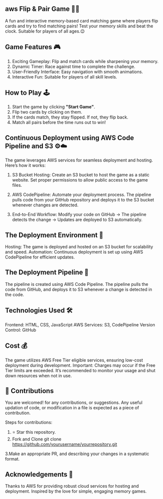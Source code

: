 ## aws Flip & Pair Game 🎴🚀
  A fun and interactive memory-based card matching game where players flip cards and try to find matching pairs! Test your memory skills and beat the clock. Suitable for players of all ages.😉

## Game Features 🎮
1. Exciting Gameplay: Flip and match cards while sharpening your memory.
2. Dynamic Timer: Race against time to complete the challenge.
3. User-Friendly Interface: Easy navigation with smooth animations.
4. Interactive Fun: Suitable for players of all skill levels.

## How to Play 🕹️
1. Start the game by clicking **"Start Game"**.
2. Flip two cards by clicking on them.
3. If the cards match, they stay flipped. If not, they flip back.
4. Match all pairs before the time runs out to win!


## Continuous Deployment using AWS Code Pipeline and S3 ⚙️☁️
The game leverages AWS services for seamless deployment and hosting. Here’s how it works:

1. S3 Bucket Hosting:
Create an S3 bucket to host the game as a static website.
Set proper permissions to allow public access to the game files.

2. AWS CodePipeline:
Automate your deployment process.
The pipeline pulls code from your GitHub repository and deploys it to the S3 bucket whenever changes are detected.

3. End-to-End Workflow:
Modify your code on GitHub → The pipeline detects the change → Updates are deployed to S3 automatically.

## The Deployment Environment 🚀
Hosting: The game is deployed and hosted on an S3 bucket for scalability and speed.
Automation: Continuous deployment is set up using AWS CodePipeline for efficient updates.

## The Deployment Pipeline 🚀
The pipeline is created using AWS Code Pipeline.  The pipeline pulls the code from GitHub, and deploys it to S3 whenever a change is detected in the code.

## Technologies Used 🛠️
Frontend: HTML, CSS, JavaScript
AWS Services: S3, CodePipeline
Version Control: GitHub

## Cost 💰
The game utilizes AWS Free Tier eligible services, ensuring low-cost deployment during development.
Important: Charges may occur if the Free Tier limits are exceeded. It’s recommended to monitor your usage and shut down resources when not in use.

## 🤝 Contributions
You are welcomed! for any contributions, or suggestions. Any useful updation of code, or modification in a file is expected as a piece of contribution.

Steps for contributions:
1. ⭐ Star this repository.
2. Fork and Clone
git clone https://github.com/yourusername/yourrepository.git  

3.Make an appropriate PR, and describing your changes in a systematic format.

## Acknowledgements 🙌
Thanks to AWS for providing robust cloud services for hosting and deployment.
Inspired by the love for simple, engaging memory games.